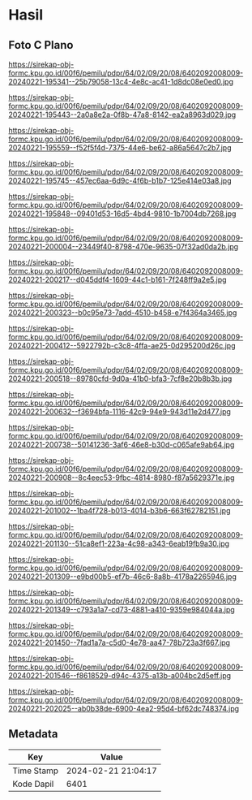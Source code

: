 # Hasil

## Foto C Plano

https://sirekap-obj-formc.kpu.go.id/00f6/pemilu/pdpr/64/02/09/20/08/6402092008009-20240221-195341--25b79058-13c4-4e8c-ac41-1d8dc08e0ed0.jpg

https://sirekap-obj-formc.kpu.go.id/00f6/pemilu/pdpr/64/02/09/20/08/6402092008009-20240221-195443--2a0a8e2a-0f8b-47a8-8142-ea2a8963d029.jpg

https://sirekap-obj-formc.kpu.go.id/00f6/pemilu/pdpr/64/02/09/20/08/6402092008009-20240221-195559--f52f5f4d-7375-44e6-be62-a86a5647c2b7.jpg

https://sirekap-obj-formc.kpu.go.id/00f6/pemilu/pdpr/64/02/09/20/08/6402092008009-20240221-195745--457ec6aa-6d9c-4f6b-b1b7-125e414e03a8.jpg

https://sirekap-obj-formc.kpu.go.id/00f6/pemilu/pdpr/64/02/09/20/08/6402092008009-20240221-195848--09401d53-16d5-4bd4-9810-1b7004db7268.jpg

https://sirekap-obj-formc.kpu.go.id/00f6/pemilu/pdpr/64/02/09/20/08/6402092008009-20240221-200004--23449f40-8798-470e-9635-07f32ad0da2b.jpg

https://sirekap-obj-formc.kpu.go.id/00f6/pemilu/pdpr/64/02/09/20/08/6402092008009-20240221-200217--d045ddf4-1609-44c1-b161-7f248ff9a2e5.jpg

https://sirekap-obj-formc.kpu.go.id/00f6/pemilu/pdpr/64/02/09/20/08/6402092008009-20240221-200323--b0c95e73-7add-4510-b458-e7f4364a3465.jpg

https://sirekap-obj-formc.kpu.go.id/00f6/pemilu/pdpr/64/02/09/20/08/6402092008009-20240221-200412--5922792b-c3c8-4ffa-ae25-0d295200d26c.jpg

https://sirekap-obj-formc.kpu.go.id/00f6/pemilu/pdpr/64/02/09/20/08/6402092008009-20240221-200518--89780cfd-9d0a-41b0-bfa3-7cf8e20b8b3b.jpg

https://sirekap-obj-formc.kpu.go.id/00f6/pemilu/pdpr/64/02/09/20/08/6402092008009-20240221-200632--f3694bfa-1116-42c9-94e9-943d11e2d477.jpg

https://sirekap-obj-formc.kpu.go.id/00f6/pemilu/pdpr/64/02/09/20/08/6402092008009-20240221-200738--50141236-3af6-46e8-b30d-c065afe9ab64.jpg

https://sirekap-obj-formc.kpu.go.id/00f6/pemilu/pdpr/64/02/09/20/08/6402092008009-20240221-200908--8c4eec53-9fbc-4814-8980-f87a5629371e.jpg

https://sirekap-obj-formc.kpu.go.id/00f6/pemilu/pdpr/64/02/09/20/08/6402092008009-20240221-201002--1ba4f728-b013-4014-b3b6-663f62782151.jpg

https://sirekap-obj-formc.kpu.go.id/00f6/pemilu/pdpr/64/02/09/20/08/6402092008009-20240221-201130--51ca8ef1-223a-4c98-a343-6eab19fb9a30.jpg

https://sirekap-obj-formc.kpu.go.id/00f6/pemilu/pdpr/64/02/09/20/08/6402092008009-20240221-201309--e9bd00b5-ef7b-46c6-8a8b-4178a2265946.jpg

https://sirekap-obj-formc.kpu.go.id/00f6/pemilu/pdpr/64/02/09/20/08/6402092008009-20240221-201349--c793a1a7-cd73-4881-a410-9359e984044a.jpg

https://sirekap-obj-formc.kpu.go.id/00f6/pemilu/pdpr/64/02/09/20/08/6402092008009-20240221-201450--7fad1a7a-c5d0-4e78-aa47-78b723a3f667.jpg

https://sirekap-obj-formc.kpu.go.id/00f6/pemilu/pdpr/64/02/09/20/08/6402092008009-20240221-201546--f8618529-d94c-4375-a13b-a004bc2d5eff.jpg

https://sirekap-obj-formc.kpu.go.id/00f6/pemilu/pdpr/64/02/09/20/08/6402092008009-20240221-202025--ab0b38de-6900-4ea2-95d4-bf62dc748374.jpg


## Metadata

| Key        | Value               |
| ---------- | ------------------- |
| Time Stamp | 2024-02-21 21:04:17 |
| Kode Dapil | 6401                |



